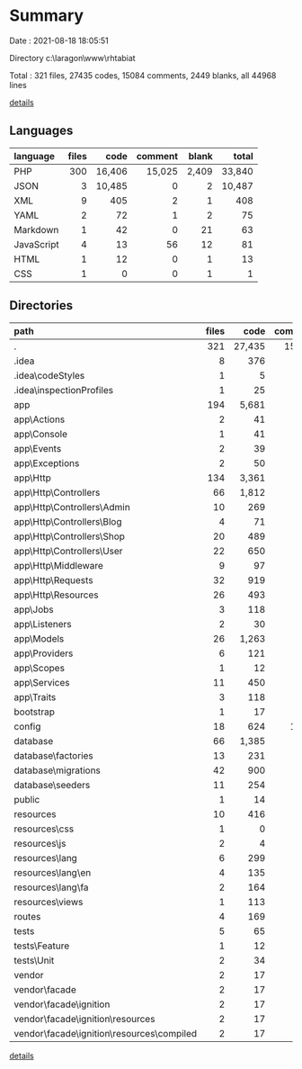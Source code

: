 # Summary

Date : 2021-08-18 18:05:51

Directory c:\laragon\www\rhtabiat

Total : 321 files,  27435 codes, 15084 comments, 2449 blanks, all 44968 lines

[details](details.md)

## Languages
| language | files | code | comment | blank | total |
| :--- | ---: | ---: | ---: | ---: | ---: |
| PHP | 300 | 16,406 | 15,025 | 2,409 | 33,840 |
| JSON | 3 | 10,485 | 0 | 2 | 10,487 |
| XML | 9 | 405 | 2 | 1 | 408 |
| YAML | 2 | 72 | 1 | 2 | 75 |
| Markdown | 1 | 42 | 0 | 21 | 63 |
| JavaScript | 4 | 13 | 56 | 12 | 81 |
| HTML | 1 | 12 | 0 | 1 | 13 |
| CSS | 1 | 0 | 0 | 1 | 1 |

## Directories
| path | files | code | comment | blank | total |
| :--- | ---: | ---: | ---: | ---: | ---: |
| . | 321 | 27,435 | 15,084 | 2,449 | 44,968 |
| .idea | 8 | 376 | 0 | 0 | 376 |
| .idea\codeStyles | 1 | 5 | 0 | 0 | 5 |
| .idea\inspectionProfiles | 1 | 25 | 0 | 0 | 25 |
| app | 194 | 5,681 | 906 | 1,337 | 7,924 |
| app\Actions | 2 | 41 | 2 | 17 | 60 |
| app\Console | 1 | 41 | 17 | 7 | 65 |
| app\Events | 2 | 39 | 15 | 14 | 68 |
| app\Exceptions | 2 | 50 | 19 | 15 | 84 |
| app\Http | 134 | 3,361 | 352 | 769 | 4,482 |
| app\Http\Controllers | 66 | 1,812 | 170 | 442 | 2,424 |
| app\Http\Controllers\Admin | 10 | 269 | 9 | 65 | 343 |
| app\Http\Controllers\Blog | 4 | 71 | 0 | 22 | 93 |
| app\Http\Controllers\Shop | 20 | 489 | 60 | 136 | 685 |
| app\Http\Controllers\User | 22 | 650 | 49 | 148 | 847 |
| app\Http\Middleware | 9 | 97 | 60 | 39 | 196 |
| app\Http\Requests | 32 | 919 | 68 | 159 | 1,146 |
| app\Http\Resources | 26 | 493 | 33 | 122 | 648 |
| app\Jobs | 3 | 118 | 26 | 28 | 172 |
| app\Listeners | 2 | 30 | 18 | 9 | 57 |
| app\Models | 26 | 1,263 | 359 | 324 | 1,946 |
| app\Providers | 6 | 121 | 75 | 38 | 234 |
| app\Scopes | 1 | 12 | 0 | 4 | 16 |
| app\Services | 11 | 450 | 23 | 84 | 557 |
| app\Traits | 3 | 118 | 0 | 17 | 135 |
| bootstrap | 1 | 17 | 30 | 9 | 56 |
| config | 18 | 624 | 1,030 | 323 | 1,977 |
| database | 66 | 1,385 | 264 | 297 | 1,946 |
| database\factories | 13 | 231 | 30 | 74 | 335 |
| database\migrations | 42 | 900 | 197 | 169 | 1,266 |
| database\seeders | 11 | 254 | 37 | 54 | 345 |
| public | 1 | 14 | 30 | 12 | 56 |
| resources | 10 | 416 | 98 | 76 | 590 |
| resources\css | 1 | 0 | 0 | 1 | 1 |
| resources\js | 2 | 4 | 18 | 9 | 31 |
| resources\lang | 6 | 299 | 80 | 46 | 425 |
| resources\lang\en | 4 | 135 | 60 | 24 | 219 |
| resources\lang\fa | 2 | 164 | 20 | 22 | 206 |
| resources\views | 1 | 113 | 0 | 20 | 133 |
| routes | 4 | 169 | 32 | 41 | 242 |
| tests | 5 | 65 | 15 | 30 | 110 |
| tests\Feature | 1 | 12 | 5 | 5 | 22 |
| tests\Unit | 2 | 34 | 5 | 15 | 54 |
| vendor | 2 | 17 | 27 | 1 | 45 |
| vendor\facade | 2 | 17 | 27 | 1 | 45 |
| vendor\facade\ignition | 2 | 17 | 27 | 1 | 45 |
| vendor\facade\ignition\resources | 2 | 17 | 27 | 1 | 45 |
| vendor\facade\ignition\resources\compiled | 2 | 17 | 27 | 1 | 45 |

[details](details.md)